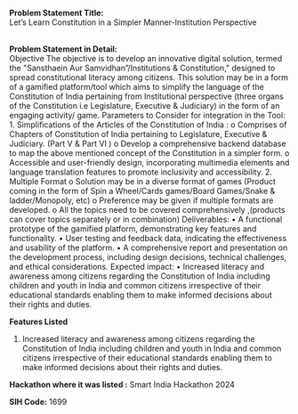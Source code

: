 **Problem Statement Title:**<br>
Let’s Learn Constitution in a Simpler Manner-Institution Perspective
<br><br>

**Problem Statement in Detail:**<br>
Objective The objective is to develop an innovative digital solution, termed the "Sansthaein Aur Samvidhan”/Institutions & Constitution," designed to spread constitutional literacy among citizens. This solution may be in a form of a gamified platform/tool which aims to simplify the language of the Constitution of India pertaining from Institutional perspective (three organs of the Constitution i.e Legislature, Executive & Judiciary) in the form of an engaging activity/ game. Parameters to Consider for integration in the Tool: 1. Simplifications of the Articles of the Constitution of India : o Comprises of Chapters of Constitution of India pertaining to Legislature, Executive & Judiciary. (Part V & Part VI ) o Develop a comprehensive backend database to map the above mentioned concept of the Constitution in a simpler form. o Accessible and user-friendly design, incorporating multimedia elements and language translation features to promote inclusivity and accessibility. 2. Multiple Format o Solution may be in a diverse format of games (Product coming in the form of Spin a Wheel/Cards games/Board Games/Snake & ladder/Monopoly, etc) o Preference may be given if multiple formats are developed. o All the topics need to be covered comprehensively ,(products can cover topics separately or in combination) Deliverables: • A functional prototype of the gamified platform, demonstrating key features and functionality. • User testing and feedback data, indicating the effectiveness and usability of the platform. • A comprehensive report and presentation on the development process, including design decisions, technical challenges, and ethical considerations. Expected impact: • Increased literacy and awareness among citizens regarding the Constitution of India including children and youth in India and common citizens irrespective of their educational standards enabling them to make informed decisions about their rights and duties.

**Features Listed**
<ol>
  <li>Increased literacy and awareness among citizens regarding the Constitution of India including children and youth in India and common citizens irrespective of their educational standards enabling them to make informed decisions about their rights and duties.</li>
</ol>

**Hackathon where it was listed :** Smart India Hackathon 2024 <br>

**SIH Code:** 1699